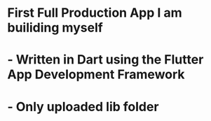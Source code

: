 # First Full Production App I am builiding myself
# - Written in Dart using the Flutter App Development Framework
# - Only uploaded lib folder
